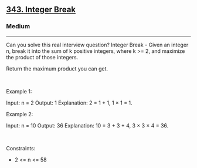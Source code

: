 <h2><a href="https://leetcode.com/problems/integer-break/">343. Integer Break</a></h2><h3>Medium</h3><hr>Can you solve this real interview question? Integer Break - Given an integer n, break it into the sum of k positive integers, where k >= 2, and maximize the product of those integers.

Return the maximum product you can get.

 

Example 1:


Input: n = 2
Output: 1
Explanation: 2 = 1 + 1, 1 × 1 = 1.


Example 2:


Input: n = 10
Output: 36
Explanation: 10 = 3 + 3 + 4, 3 × 3 × 4 = 36.


 

Constraints:

 * 2 <= n <= 58